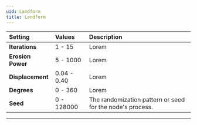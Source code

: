 ```yaml
---
uid: Landform
title: Landform
---
```


| Setting           | Values      | Description                                               |
| :---------------- | :---------- | :-------------------------------------------------------- |
| **Iterations**    | 1 - 15      | Lorem                                                     |
| **Erosion Power** | 5 - 1000    | Lorem                                                     |
| **Displacement**  | 0.04 - 0.40 | Lorem                                                     |
| **Degrees**       | 0 - 360     | Lorem                                                     |
| **Seed**          | 0 - 128000  | The randomization pattern or seed for the node's process. |




***

<!--examples-->